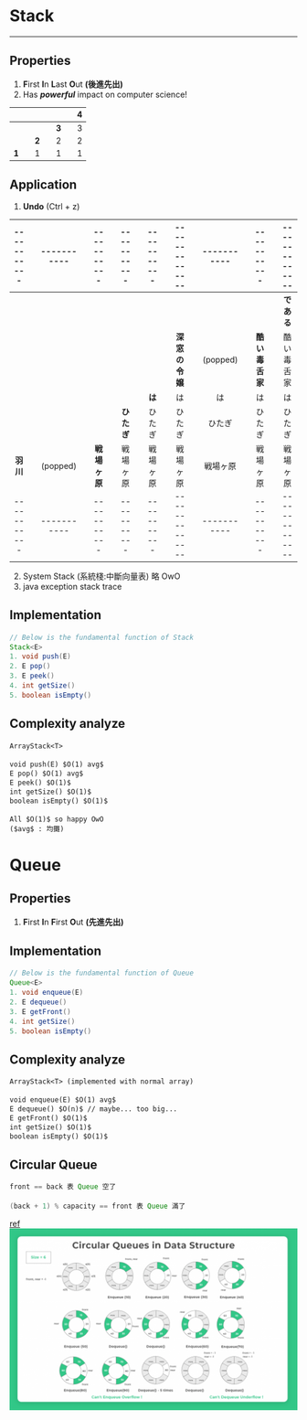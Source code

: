 # Stack
---
## Properties
1. **F**irst **I**n **L**ast **O**ut **(後進先出)**
2. Has ***powerful*** impact on computer science!

|||||||4|
|:-:|:-:|:-:|:-:|:-:|:-:|:-:|
|||||**3**||3|
|||**2**||2||2|
|**1**||1||1||1|

## Application
1. **Undo** (Ctrl + z)

|-----------||-----------||-----------||-----------||-----------||--------------||-----------||-----------||--------------|
|:-:|:-:|:-:|:-:|:-:|:-:|:-:|:-:|:-:|:-:|:-:|:-:|:-:|:-:|:-:|:-:|:-:|
|||||||||||||||||**である**|
|||||||||||**深窓の令嬢**||(popped)||**酷い毒舌家**||酷い毒舌家|
|||||||||**は**||は||は||は||は|
|||||||**ひたぎ**||ひたぎ||ひたぎ||ひたぎ||ひたぎ||ひたぎ|
|**羽川**||(popped)||**戦場ヶ原**||戦場ヶ原||戦場ヶ原||戦場ヶ原||戦場ヶ原||戦場ヶ原||戦場ヶ原|
|-----------||-----------||-----------||-----------||-----------||--------------||-----------||-----------||--------------|

2. System Stack (系統棧:中斷向量表)
略 OwO
1. java exception stack trace

## Implementation

``` java
// Below is the fundamental function of Stack
Stack<E>
1. void push(E)
2. E pop()
3. E peek()
4. int getSize()
5. boolean isEmpty()
```

## Complexity analyze

    ArrayStack<T>

    void push(E) $O(1) avg$
    E pop() $O(1) avg$
    E peek() $O(1)$
    int getSize() $O(1)$
    boolean isEmpty() $O(1)$

    All $O(1)$ so happy OwO
    ($avg$ : 均攤)


# Queue

## Properties
1. **F**irst **I**n **F**irst **O**ut **(先進先出)**


## Implementation

``` java
// Below is the fundamental function of Queue
Queue<E>
1. void enqueue(E)
2. E dequeue()
3. E getFront()
4. int getSize()
5. boolean isEmpty()
```

## Complexity analyze

    ArrayStack<T> (implemented with normal array)

    void enqueue(E) $O(1) avg$
    E dequeue() $O(n)$ // maybe... too big...
    E getFront() $O(1)$
    int getSize() $O(1)$
    boolean isEmpty() $O(1)$

## Circular Queue
```java
front == back 表 Queue 空了

(back + 1) % capacity == front 表 Queue 滿了
```

[ref](https://prepinsta.com/data-structures-algorithms/circular-queue/)
![image](Circular-Queues-in-Data-Structure-and-Algorithms.png)
